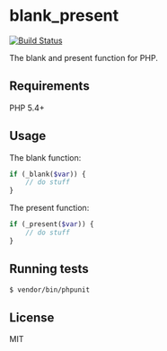 # blank_present

[![Build Status](https://travis-ci.org/foo9/blank_present.svg)](https://travis-ci.org/foo9/blank_present)

The blank and present function for PHP.

## Requirements

PHP 5.4+

## Usage

The blank function:

``` php
if (_blank($var)) {
    // do stuff
}
```

The present function:

``` php
if (_present($var)) {
    // do stuff
}
```

## Running tests

``` bash
$ vendor/bin/phpunit
```

## License

MIT
